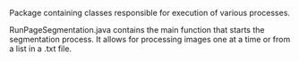 Package containing classes responsible for execution of various processes.

RunPageSegmentation.java contains the main function that starts the segmentation process. It allows for processing images one at a time or from a list in a .txt file.
